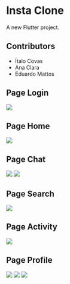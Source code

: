 # Insta Clone

A new Flutter project.

## Contributors
- Ítalo Covas 
- Ana Clara
- Eduardo Mattos 

## Page Login

<img src="login.png">

## Page Home

<img src="home.png">

## Page Chat
<img src="chat.png">
<img src="call.png">

## Page Search

<img src="search.png">

## Page Activity

<img src="activity.png">

## Page Profile

<img src="profile.png">
<img src = "profile2.png">
<img src = "config.png">

